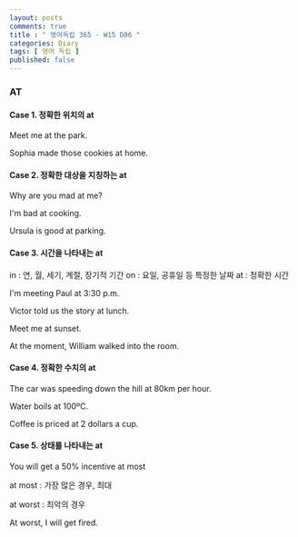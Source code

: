 ```yaml
---
layout: posts
comments: true
title : " 영어독립 365 - W15 D06 "
categories: Diary
tags: [ 영어 독립 ]
published: false
---
```


### AT

#### Case 1. 정확한 위치의 at

Meet me at the park.

Sophia made those cookies at home.

#### Case 2. 정확한 대상을 지칭하는 at

Why are you mad at me?

I'm bad at cooking.

Ursula is good at parking.

#### Case 3. 시간을 나타내는 at

in : 연, 월, 세기, 계절, 장기적 기간
on : 요일, 공휴일 등 특정한 날짜
at : 정확한 시간

I'm meeting Paul at 3:30 p.m.

Victor told us the story at lunch.

Meet me at sunset.

At the moment, William walked into the room.

#### Case 4. 정확한 수치의 at

The car was speeding down the hill at 80km per hour.

Water boils at 100ºC.

Coffee is priced at 2 dollars a cup.

#### Case 5. 상태를 나타내는 at

You will get a 50% incentive at most

at most
 : 가장 많은 경우, 최대

at worst
 : 최악의 경우

At worst, I will get fired.
